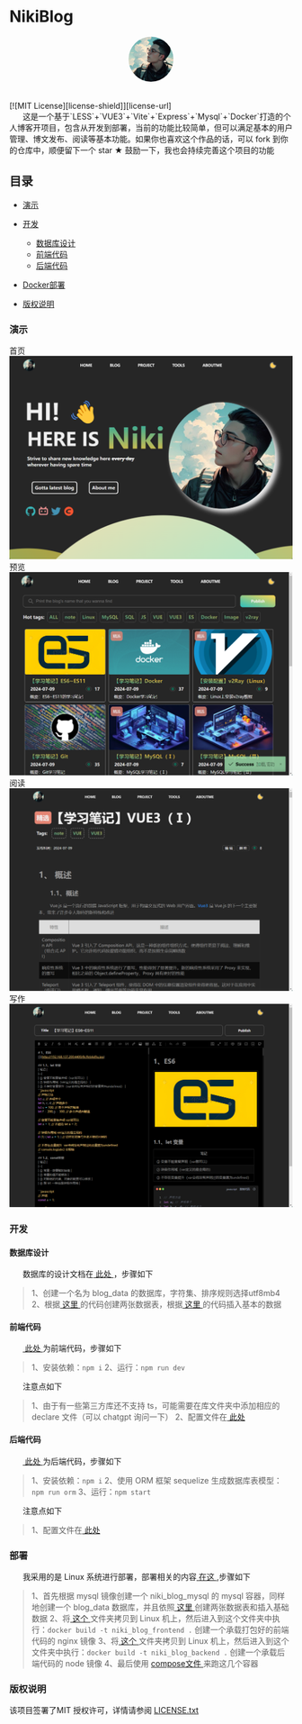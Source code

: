 

# NikiBlog

<!-- PROJECT LOGO -->
<p align="center">
  <a href="https://github.com/shaojintian/Best_README_template/">
    <img src="https://github.com/Niki-Huang/NikiBlog_Frontend/blob/main/public/me.jpg?raw=true" width="80" height="80" style="border-radius:40px">
  </a>
</p>
<br />
<!-- PROJECT SHIELDS -->
[![MIT License][license-shield]][license-url]
<br />
&nbsp;&nbsp;&nbsp;&nbsp;&nbsp;&nbsp;这是一个基于`LESS`+`VUE3`+`Vite`+`Express`+`Mysql`+`Docker`打造的个人博客开项目，包含从开发到部署，当前的功能比较简单，但可以满足基本的用户管理、博文发布、阅读等基本功能。如果你也喜欢这个作品的话，可以 fork 到你的仓库中，顺便留下一个 star ★ 鼓励一下，我也会持续完善这个项目的功能
 
## 目录

- [演示](#演示)
- [开发](#开发)
  - [数据库设计](#数据库设计)
  - [前端代码](#前端代码)
  - [后端代码](#后端代码)

- [Docker部署](#部署)
- [版权说明](#版权说明)

### 演示
首页
![首页](https://github.com/Niki-Huang/NikiBlog_Frontend/blob/main/public/home.png?raw=true)
预览
![预览](https://github.com/Niki-Huang/NikiBlog_Frontend/blob/main/public/blog.jpg?raw=true)
阅读
![阅读](https://github.com/Niki-Huang/NikiBlog_Frontend/blob/main/public/read.jpg?raw=true)
写作
![写作](https://github.com/Niki-Huang/NikiBlog_Frontend/blob/main/public/write.png?raw=true)

### 开发

#### 数据库设计
&nbsp;&nbsp;&nbsp;&nbsp;&nbsp;&nbsp;数据库的设计文档在[ 此处 ](https://github.com/Niki-Huang/NikiBlog_Backend/blob/main/doc/%E6%95%B0%E6%8D%AE%E8%A1%A8%E8%AE%BE%E8%AE%A1.xls)，步骤如下
>1、创建一个名为 blog_data 的数据库，字符集、排序规则选择utf8mb4
2、根据[ 这里 ](https://github.com/Niki-Huang/NikiBlog_Deployment/blob/main/Mysql/create_sql.txt)的代码创建两张数据表，根据[ 这里 ](https://github.com/Niki-Huang/NikiBlog_Deployment/blob/main/Mysql/insert_sql.txt)的代码插入基本的数据

#### 前端代码
&nbsp;&nbsp;&nbsp;&nbsp;&nbsp;&nbsp;[ 此处 ](https://github.com/Niki-Huang/NikiBlog_Frontend)为前端代码，步骤如下
>1、安装依赖：`npm i`
>2、运行：`npm run dev`

&nbsp;&nbsp;&nbsp;&nbsp;&nbsp;&nbsp;注意点如下
>1、由于有一些第三方库还不支持 ts，可能需要在库文件夹中添加相应的 declare 文件（可以 chatgpt 询问一下）
>2、配置文件在[ 此处 ](https://github.com/Niki-Huang/NikiBlog_Frontend/blob/main/src/config.ts)


#### 后端代码
&nbsp;&nbsp;&nbsp;&nbsp;&nbsp;&nbsp;[ 此处 ](https://github.com/Niki-Huang/NikiBlog_Backend)为后端代码，步骤如下
>1、安装依赖：`npm i`
>2、使用 ORM 框架 sequelize 生成数据库表模型：`npm run orm`
>3、运行：`npm start`

&nbsp;&nbsp;&nbsp;&nbsp;&nbsp;&nbsp;注意点如下
>1、配置文件在[ 此处 ](https://github.com/Niki-Huang/NikiBlog_Backend/blob/main/config.js)

### 部署
&nbsp;&nbsp;&nbsp;&nbsp;&nbsp;&nbsp;我采用的是 Linux 系统进行部署，部署相关的内容[ 在这 ](https://github.com/Niki-Huang/NikiBlog_Deployment),步骤如下
>1、首先根据 mysql 镜像创建一个 niki_blog_mysql 的 mysql 容器，同样地创建一个 blog_data 数据库，并且依照[ 这里 ](https://github.com/Niki-Huang/NikiBlog_Deployment/tree/main/Mysql)创建两张数据表和插入基础数据
>2、将[ 这个 ](https://github.com/Niki-Huang/NikiBlog_Deployment/tree/main/Frontend) 文件夹拷贝到 Linux 机上，然后进入到这个文件夹中执行：`docker build -t niki_blog_frontend .` 创建一个承载打包好的前端代码的 nginx 镜像
>3、将[ 这个 ](https://github.com/Niki-Huang/NikiBlog_Deployment/tree/main/Backend)文件夹拷贝到 Linux 机上，然后进入到这个文件夹中执行：`docker build -t niki_blog_backend .` 创建一个承载后端代码的 node 镜像
4、最后使用 [ compose文件 ](https://github.com/Niki-Huang/NikiBlog_Deployment/blob/main/compose.yaml)来跑这几个容器

### 版权说明

该项目签署了MIT 授权许可，详情请参阅 [LICENSE.txt](https://github.com/Niki-Huang/NikiBlog_Backend/blob/main/LICENSE)

<!-- links -->
[license-shield]: https://img.shields.io/github/license/shaojintian/Best_README_template.svg?style=flat-square
[license-url]: https://github.com/Niki-Huang/NikiBlog_Backend/blob/main/LICENSE